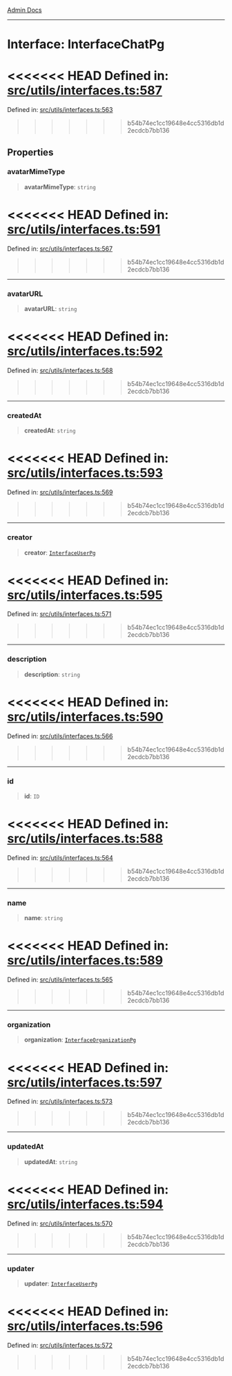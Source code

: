 [Admin Docs](/)

***

# Interface: InterfaceChatPg

<<<<<<< HEAD
Defined in: [src/utils/interfaces.ts:587](https://github.com/PalisadoesFoundation/talawa-admin/blob/main/src/utils/interfaces.ts#L587)
=======
Defined in: [src/utils/interfaces.ts:563](https://github.com/PalisadoesFoundation/talawa-admin/blob/main/src/utils/interfaces.ts#L563)
>>>>>>> b54b74ec1cc19648e4cc5316db1d2ecdcb7bb136

## Properties

### avatarMimeType

> **avatarMimeType**: `string`

<<<<<<< HEAD
Defined in: [src/utils/interfaces.ts:591](https://github.com/PalisadoesFoundation/talawa-admin/blob/main/src/utils/interfaces.ts#L591)
=======
Defined in: [src/utils/interfaces.ts:567](https://github.com/PalisadoesFoundation/talawa-admin/blob/main/src/utils/interfaces.ts#L567)
>>>>>>> b54b74ec1cc19648e4cc5316db1d2ecdcb7bb136

***

### avatarURL

> **avatarURL**: `string`

<<<<<<< HEAD
Defined in: [src/utils/interfaces.ts:592](https://github.com/PalisadoesFoundation/talawa-admin/blob/main/src/utils/interfaces.ts#L592)
=======
Defined in: [src/utils/interfaces.ts:568](https://github.com/PalisadoesFoundation/talawa-admin/blob/main/src/utils/interfaces.ts#L568)
>>>>>>> b54b74ec1cc19648e4cc5316db1d2ecdcb7bb136

***

### createdAt

> **createdAt**: `string`

<<<<<<< HEAD
Defined in: [src/utils/interfaces.ts:593](https://github.com/PalisadoesFoundation/talawa-admin/blob/main/src/utils/interfaces.ts#L593)
=======
Defined in: [src/utils/interfaces.ts:569](https://github.com/PalisadoesFoundation/talawa-admin/blob/main/src/utils/interfaces.ts#L569)
>>>>>>> b54b74ec1cc19648e4cc5316db1d2ecdcb7bb136

***

### creator

> **creator**: [`InterfaceUserPg`](InterfaceUserPg.md)

<<<<<<< HEAD
Defined in: [src/utils/interfaces.ts:595](https://github.com/PalisadoesFoundation/talawa-admin/blob/main/src/utils/interfaces.ts#L595)
=======
Defined in: [src/utils/interfaces.ts:571](https://github.com/PalisadoesFoundation/talawa-admin/blob/main/src/utils/interfaces.ts#L571)
>>>>>>> b54b74ec1cc19648e4cc5316db1d2ecdcb7bb136

***

### description

> **description**: `string`

<<<<<<< HEAD
Defined in: [src/utils/interfaces.ts:590](https://github.com/PalisadoesFoundation/talawa-admin/blob/main/src/utils/interfaces.ts#L590)
=======
Defined in: [src/utils/interfaces.ts:566](https://github.com/PalisadoesFoundation/talawa-admin/blob/main/src/utils/interfaces.ts#L566)
>>>>>>> b54b74ec1cc19648e4cc5316db1d2ecdcb7bb136

***

### id

> **id**: `ID`

<<<<<<< HEAD
Defined in: [src/utils/interfaces.ts:588](https://github.com/PalisadoesFoundation/talawa-admin/blob/main/src/utils/interfaces.ts#L588)
=======
Defined in: [src/utils/interfaces.ts:564](https://github.com/PalisadoesFoundation/talawa-admin/blob/main/src/utils/interfaces.ts#L564)
>>>>>>> b54b74ec1cc19648e4cc5316db1d2ecdcb7bb136

***

### name

> **name**: `string`

<<<<<<< HEAD
Defined in: [src/utils/interfaces.ts:589](https://github.com/PalisadoesFoundation/talawa-admin/blob/main/src/utils/interfaces.ts#L589)
=======
Defined in: [src/utils/interfaces.ts:565](https://github.com/PalisadoesFoundation/talawa-admin/blob/main/src/utils/interfaces.ts#L565)
>>>>>>> b54b74ec1cc19648e4cc5316db1d2ecdcb7bb136

***

### organization

> **organization**: [`InterfaceOrganizationPg`](InterfaceOrganizationPg.md)

<<<<<<< HEAD
Defined in: [src/utils/interfaces.ts:597](https://github.com/PalisadoesFoundation/talawa-admin/blob/main/src/utils/interfaces.ts#L597)
=======
Defined in: [src/utils/interfaces.ts:573](https://github.com/PalisadoesFoundation/talawa-admin/blob/main/src/utils/interfaces.ts#L573)
>>>>>>> b54b74ec1cc19648e4cc5316db1d2ecdcb7bb136

***

### updatedAt

> **updatedAt**: `string`

<<<<<<< HEAD
Defined in: [src/utils/interfaces.ts:594](https://github.com/PalisadoesFoundation/talawa-admin/blob/main/src/utils/interfaces.ts#L594)
=======
Defined in: [src/utils/interfaces.ts:570](https://github.com/PalisadoesFoundation/talawa-admin/blob/main/src/utils/interfaces.ts#L570)
>>>>>>> b54b74ec1cc19648e4cc5316db1d2ecdcb7bb136

***

### updater

> **updater**: [`InterfaceUserPg`](InterfaceUserPg.md)

<<<<<<< HEAD
Defined in: [src/utils/interfaces.ts:596](https://github.com/PalisadoesFoundation/talawa-admin/blob/main/src/utils/interfaces.ts#L596)
=======
Defined in: [src/utils/interfaces.ts:572](https://github.com/PalisadoesFoundation/talawa-admin/blob/main/src/utils/interfaces.ts#L572)
>>>>>>> b54b74ec1cc19648e4cc5316db1d2ecdcb7bb136
